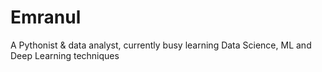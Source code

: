 # Emranul
A Pythonist &amp; data analyst, currently busy learning Data Science, ML and Deep Learning techniques

